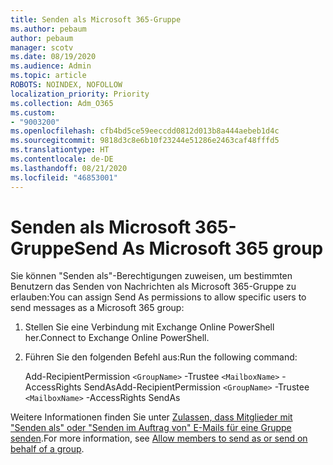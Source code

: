 ```yaml
---
title: Senden als Microsoft 365-Gruppe
ms.author: pebaum
author: pebaum
manager: scotv
ms.date: 08/19/2020
ms.audience: Admin
ms.topic: article
ROBOTS: NOINDEX, NOFOLLOW
localization_priority: Priority
ms.collection: Adm_O365
ms.custom:
- "9003200"
ms.openlocfilehash: cfb4bd5ce59eeccdd0812d013b8a444aebeb1d4c
ms.sourcegitcommit: 9818d3c8e6b10f23244e51286e2463caf48fffd5
ms.translationtype: HT
ms.contentlocale: de-DE
ms.lasthandoff: 08/21/2020
ms.locfileid: "46853001"
---
```

# <a name="send-as-microsoft-365-group"></a><span data-ttu-id="372c3-102">Senden als Microsoft 365-Gruppe</span><span class="sxs-lookup"><span data-stu-id="372c3-102">Send As Microsoft 365 group</span></span>

<span data-ttu-id="372c3-103">Sie können "Senden als"-Berechtigungen zuweisen, um bestimmten Benutzern das Senden von Nachrichten als Microsoft 365-Gruppe zu erlauben:</span><span class="sxs-lookup"><span data-stu-id="372c3-103">You can assign Send As permissions to allow specific users to send messages as a Microsoft 365 group:</span></span>  

1. <span data-ttu-id="372c3-104">Stellen Sie eine Verbindung mit Exchange Online PowerShell her.</span><span class="sxs-lookup"><span data-stu-id="372c3-104">Connect to Exchange Online PowerShell.</span></span>  

2. <span data-ttu-id="372c3-105">Führen Sie den folgenden Befehl aus:</span><span class="sxs-lookup"><span data-stu-id="372c3-105">Run the following command:</span></span>  

    <span data-ttu-id="372c3-106">Add-RecipientPermission `<GroupName>` -Trustee `<MailboxName>` -AccessRights SendAs</span><span class="sxs-lookup"><span data-stu-id="372c3-106">Add-RecipientPermission `<GroupName>` -Trustee `<MailboxName>` -AccessRights SendAs</span></span>

<span data-ttu-id="372c3-107">Weitere Informationen finden Sie unter [Zulassen, dass Mitglieder mit "Senden als" oder "Senden im Auftrag von" E-Mails für eine Gruppe senden](https://docs.microsoft.com/microsoft-365/admin/create-groups/allow-members-to-send-as-or-send-on-behalf-of-group?view=o365-worldwide).</span><span class="sxs-lookup"><span data-stu-id="372c3-107">For more information, see [Allow members to send as or send on behalf of a group](https://docs.microsoft.com/microsoft-365/admin/create-groups/allow-members-to-send-as-or-send-on-behalf-of-group?view=o365-worldwide).</span></span>